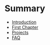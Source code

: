 # Summary

* [Introduction](README.md)
* [First Chapter](chapter1.md)
* [Projects](projects.md)
* [FAQ](faq.md)
